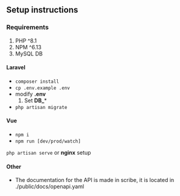 ## Setup instructions
### Requirements
1. PHP ^8.1
2. NPM ^6.13
3. MySQL DB

#### Laravel
- `composer install`
- `cp .env.example .env`
- modify **.env**
    1. Set **DB_***
- `php artisan migrate`

#### Vue
- `npm i`
- `npm run [dev/prod/watch]`

`php artisan serve` or **nginx** setup

#### Other
- The documentation for the API is made in scribe, it is located in ./public/docs/openapi.yaml

